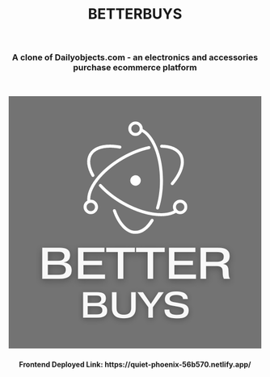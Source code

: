 <h1 align="center">BETTERBUYS</h1></br>

<h3 align="center">A clone of Dailyobjects.com - an electronics and accessories purchase ecommerce platform</h3></br>

<p align="center">
<img src="https://github.com/amar0705/tangible-robin-3650/blob/main/assets/better.png">
</p>

<h4 align="center">Frontend Deployed Link: https://quiet-phoenix-56b570.netlify.app/ </h4>
